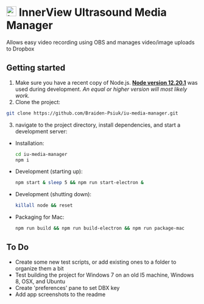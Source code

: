 <h1><img src="https://user-images.githubusercontent.com/33185352/75599212-b94eaf00-5a70-11ea-8a05-4ec05736832b.png" alt="InnerView Logo" width="26px" height="26px"/> InnerView Ultrasound Media Manager</h1>
Allows easy video recording using OBS and manages video/image uploads to Dropbox

## Getting started
1. Make sure you have a recent copy of Node.js. [**Node version 12.20.1**](https://nodejs.org/download/release/v12.20.1/) was used during development. *An equal or higher version will most likely work.*
2. Clone the project:
```bash
git clone https://github.com/Braiden-Psiuk/iu-media-manager.git
```
3. navigate to the project directory, install dependencies, and start a development server:
- Installation:
  ```bash
  cd iu-media-manager
  npm i
  ```
- Development (starting up):
  ```bash
  npm start & sleep 5 && npm run start-electron &
  ```
- Development (shutting down):
  ```bash
  killall node && reset
  ```
- Packaging for Mac:
  ```bash
  npm run build && npm run build-electron && npm run package-mac
  ```

## To Do
- Create some new test scripts, or add existing ones to a folder to organize them a bit
- Test building the project for Windows 7 on an old I5 machine, Windows 8, OSX, and Ubuntu
- Create 'preferences' pane to set DBX key
- Add app screenshots to the readme

